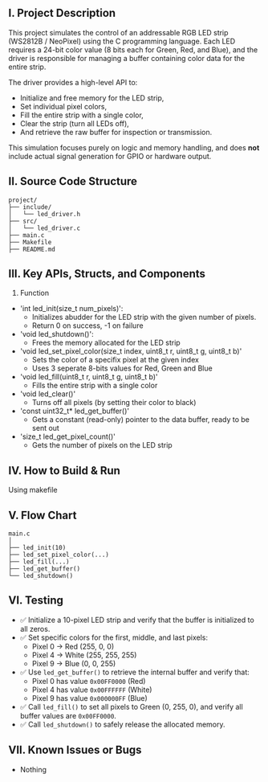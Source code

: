 ## I. Project Description
This project simulates the control of an addressable RGB LED strip (WS2812B / NeoPixel) using the C programming language. Each LED requires a 24-bit color value (8 bits each for Green, Red, and Blue), and the driver is responsible for managing a buffer containing color data for the entire strip.

The driver provides a high-level API to:
- Initialize and free memory for the LED strip,
- Set individual pixel colors,
- Fill the entire strip with a single color,
- Clear the strip (turn all LEDs off),
- And retrieve the raw buffer for inspection or transmission.

This simulation focuses purely on logic and memory handling, and does **not** include actual signal generation for GPIO or hardware output.

## II. Source Code Structure
    project/
    ├── include/
    │   └── led_driver.h         
    ├── src/
    │   └── led_driver.c         
    ├── main.c                   
    ├── Makefile     
    ├── README.md  

## III. Key APIs, Structs, and Components
1. Function
- 'int led_init(size_t num_pixels)': 
    - Initializes abudder for the LED strip with the given number of pixels.
    - Return 0 on success, -1 on failure
- 'void led_shutdown()':
    - Frees the memory allocated for the LED strip
- 'void led_set_pixel_color(size_t index, uint8_t r, uint8_t g, uint8_t b)'
    - Sets the color of a specifix pixel at the given index
    - Uses 3 seperate 8-bits values for Red, Green and Blue
- 'void led_fill(uint8_t r, uint8_t g, uint8_t b)'
    - Fills the entire strip with a single color
- 'void led_clear()'
    - Turns off all pixels (by setting their color to black)
- 'const uint32_t* led_get_buffer()'
    - Gets a constant (read-only) pointer to the data buffer, ready to be sent out
- 'size_t led_get_pixel_count()'
    - Gets the number of pixels on the LED strip

## IV. How to Build & Run
Using makefile

## V. Flow Chart
    main.c
    │
    ├── led_init(10)
    ├── led_set_pixel_color(...)
    ├── led_fill(...)
    ├── led_get_buffer()
    └── led_shutdown()
## VI. Testing
- ✅ Initialize a 10-pixel LED strip and verify that the buffer is initialized to all zeros.
- ✅ Set specific colors for the first, middle, and last pixels:
    - Pixel 0 → Red (255, 0, 0)
    - Pixel 4 → White (255, 255, 255)
    - Pixel 9 → Blue (0, 0, 255)
- ✅ Use `led_get_buffer()` to retrieve the internal buffer and verify that:
    - Pixel 0 has value `0x00FF0000` (Red)
    - Pixel 4 has value `0x00FFFFFF` (White)
    - Pixel 9 has value `0x000000FF` (Blue)
- ✅ Call `led_fill()` to set all pixels to Green (0, 255, 0), and verify all buffer values are `0x00FF0000`.
- ✅ Call `led_shutdown()` to safely release the allocated memory.

## VII. Known Issues or Bugs
- Nothing
